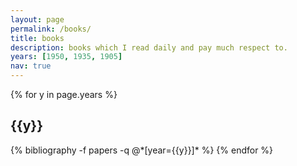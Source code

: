 ```yaml
---
layout: page
permalink: /books/
title: books
description: books which I read daily and pay much respect to.
years: [1950, 1935, 1905]
nav: true
---
```


<div class="books">

{% for y in page.years %}
  <h2 class="year">{{y}}</h2>
  {% bibliography -f papers -q @*[year={{y}}]* %}
{% endfor %}

</div>
